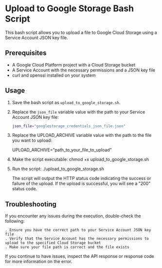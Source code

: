 # Upload to Google Storage Bash Script

This bash script allows you to upload a file to Google Cloud Storage using a Service Account JSON key file.

## Prerequisites

- A Google Cloud Platform project with a Cloud Storage bucket
- A Service Account with the necessary permissions and a JSON key file
- curl and openssl installed on your system

## Usage

1. Save the bash script as `upload_to_google_storage.sh`.

2. Replace the `json_file` variable value with the path to your Service Account JSON key file:

   ```bash
   json_file="googlestorage_credentials_json_file.json"
   
3. Replace the UPLOAD_ARCHIVE variable value with the path to the file you want to upload:
   
   UPLOAD_ARCHIVE="path_to_your_file_to_upload"

4. Make the script executable:
   chmod +x upload_to_google_storage.sh

5. Run the script:
   ./upload_to_google_storage.sh

   The script will output the HTTP status code indicating the success or failure of the upload. If the upload is successful, you will see a "200" status code.

## Troubleshooting
If you encounter any issues during the execution, double-check the following:

	. Ensure you have the correct path to your Service Account JSON key file
	. Verify that the Service Account has the necessary permissions to upload to the specified Cloud Storage bucket
	. Make sure your file path is correct and the file exists
	
If you continue to have issues, inspect the API response or response code for more information on the error.
